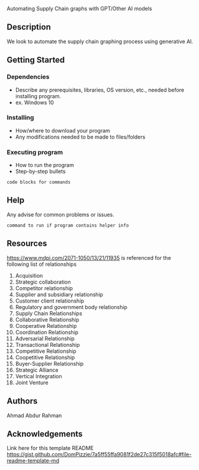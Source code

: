 Automating Supply Chain graphs with GPT/Other AI models

## Description

We look to automate the supply chain graphing process using generative AI.

## Getting Started

### Dependencies

* Describe any prerequisites, libraries, OS version, etc., needed before installing program.
* ex. Windows 10

### Installing

* How/where to download your program
* Any modifications needed to be made to files/folders

### Executing program

* How to run the program
* Step-by-step bullets
```
code blocks for commands
```

## Help

Any advise for common problems or issues.
```
command to run if program contains helper info
```
## Resources

https://www.mdpi.com/2071-1050/13/21/11935 is referenced for the following list of relationships
1. Acquisition
2. Strategic collaboration
3. Competitor relationship
4. Supplier and subsidiary relationship
5. Customer client relationship
6. Regulatory and government body relationship
7. Supply Chain Relationships
8. Collaborative Relationship
9. Cooperative Relationship
10. Coordination Relationship
11. Adversarial Relationship
12. Transactional Relationship
13. Competitive Relationship
14. Coopetitive Relationship
15. Buyer-Supplier Relationship
16. Strategic Alliance
17. Vertical Integration
18. Joint Venture

## Authors

Ahmad Abdur Rahman

## Acknowledgements
Link here for this template README
https://gist.github.com/DomPizzie/7a5ff55ffa9081f2de27c315f5018afc#file-readme-template-md
